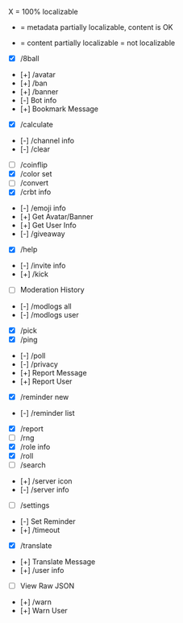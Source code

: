 X = 100% localizable
+ = metadata partially localizable, content is OK
- = content partially localizable
  = not localizable

- [X] /8ball
- [+] /avatar
- [+] /ban
- [+] /banner
- [-] Bot info
- [+] Bookmark Message
- [X] /calculate
- [-] /channel info
- [-] /clear
- [ ] /coinflip
- [X] /color set
- [ ] /convert
- [X] /crbt info
- [-] /emoji info
- [+] Get Avatar/Banner
- [+] Get User Info
- [-] /giveaway
- [X] /help
- [-] /invite info
- [+] /kick
- [ ] Moderation History
- [-] /modlogs all
- [-] /modlogs user
- [X] /pick
- [X] /ping
- [-] /poll
- [-] /privacy
- [+] Report Message
- [+] Report User
- [X] /reminder new
- [-] /reminder list
- [X] /report
- [ ] /rng
- [X] /role info
- [X] /roll
- [ ] /search
- [+] /server icon
- [-] /server info
- [ ] /settings
- [-] Set Reminder
- [+] /timeout
- [X] /translate
- [+] Translate Message
- [+] /user info
- [ ] View Raw JSON
- [+] /warn
- [+] Warn User

